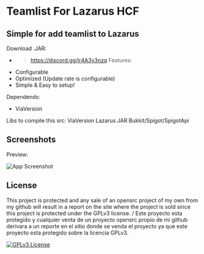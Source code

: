 # Teamlist For Lazarus HCF

## Simple for add teamlist to Lazarus
Download .JAR:
- > https://discord.gg/jr4A3y3nzq
Features:
- Configurable
- Optimized (Update rate is configurable)
- Simple & Easy to setup!

Dependends:
- ViaVersion

Libs to compile this src:
ViaVersion
Lazarus JAR
Bukkit/Spigot/SpigotApi

## Screenshots
Preview:

![App Screenshot](https://cdn.discordapp.com/attachments/1066599943378325525/1108499143472718037/image.png)

## License

This project is protected and any sale of an opensrc project of my own from my github will result in a report on the site where the project is sold since this project is protected under the GPLv3 license.
/
Este proyecto esta protegido y cualquier venta de un proyecto opensrc propio de mi github derivara a un reporte en el sitio donde se venda el proyecto ya que este proyecto esta protegido sobre la licencia GPLv3.

[![GPLv3 License](https://img.shields.io/badge/License-GPL%20v3-yellow.svg)](https://opensource.org/licenses/)


